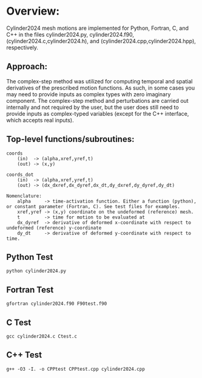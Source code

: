 # Overview:

Cylinder2024 mesh motions are implemented for Python, Fortran, C, and C++ in the files cylinder2024.py, cylinder2024.f90, 
(cylinder2024.c,cylinder2024.h), and (cylinder2024.cpp,cylinder2024.hpp), respectively.


## Approach:

The complex-step method was utilized for computing temporal and spatial derivatives of the prescribed motion 
functions. As such, in some cases you may need to provide inputs as complex types with zero imaginary component.
The complex-step method and perturbations are carried out internally and not required by the user, but the user
does still need to provide inputs as complex-typed variables (except for the C++ interface, which accepts real
inputs).


## Top-level functions/subroutines:


```
coords      
    (in)  -> (alpha,xref,yref,t)     
    (out) -> (x,y)

coords_dot  
    (in)  -> (alpha,xref,yref,t)
    (out) -> (dx_dxref,dx_dyref,dx_dt,dy_dxref,dy_dyref,dy_dt)

Nomenclature:
    alpha     -> time-activation function. Either a function (python), or constant parameter (Fortran, C). See test files for examples.
    xref,yref -> (x,y) coordinate on the undeformed (reference) mesh.
    t         -> time for motion to be evaluated at
    dx_dyref  -> derivative of deformed x-coordinate with respect to undeformed (reference) y-coordinate
    dy_dt     -> derivative of deformed y-coordinate with respect to time.
```




## Python Test

```
python cylinder2024.py
```

## Fortran Test

```
gfortran cylinder2024.f90 F90test.f90
```

## C Test

```
gcc cylinder2024.c Ctest.c
```

## C++ Test

```
g++ -O3 -I. -o CPPtest CPPtest.cpp cylinder2024.cpp
```
